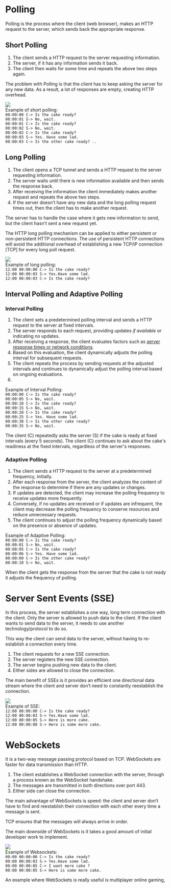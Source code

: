 <h1>Polling</h1>
  <p>Polling is the process where the client (web browser), makes an HTTP request to the server, which sends back the appropriate response.</p>
  <h2>Short Polling</h2>
    <ol>
      <li>The client sends a HTTP request to the server requesting information.</li>
      <li>The server, if it has any information sends it back.</li>
      <li>The client then waits for some time and repeats the above two steps again.</li>
    </ol>
    <p>The problem with Polling is that the client has to keep asking the server for any new data. As a result, a lot of responses are empty, creating HTTP overhead.</p>
    <img src="img/ShortPolling.png"><br/>
    Example of short polling:<br/>
    <code>00:00:00 C-> Is the cake ready? </code><br/>
    <code>00:00:01 S-> No, wait. </code><br/>
    <code>00:00:01 C-> Is the cake ready? </code><br/>
    <code>00:00:02 S-> No, wait. </code><br/>
    <code>00:00:02 C-> Is the cake ready?  </code><br/>
    <code>00:00:03 S-> Yes. Have some lad. </code><br/>
    <code>00:00:03 C-> Is the other cake ready? .. </code><br/>
    
  <h2>Long Polling</h2>
    <ol>
      <li>The client opens a TCP tunnel and sends a HTTP request to the server requesting information.</li>
      <li>The server waits until there is new information available and then sends the response back.</li>
      <li>After receiving the information the client immediately makes another request and repeats the above two steps.</li>
      <li>If the server doesn’t have any new data and the long polling request times out, then the client has to make another request.</li>
    </ol>
    <p>The server has to handle the case where it gets new information to send, but the client hasn’t sent a new request yet.</p>
    <p>The HTTP long polling mechanism can be applied to either persistent or non-persistent HTTP connections. The use of persistent HTTP connections will avoid the additional overhead of establishing a new TCP/IP connection [TCP] for every long poll request.</p>
    <img src="img/LongPolling.png">  <br/>
    Example of long polling:<br/>
    <code>12:00 00:00:00 C-> Is the cake ready? </code><br/>
    <code>12:00 00:00:03 S-> Yes.Have some lad. </code><br/>
    <code>12:00 00:00:03 C-> Is the cake ready? </code><br/>
	
  <h2>Interval Polling and Adaptive Polling</h2>
    <h3>Interval Polling</h3>
	  <ol>
	    <li>The client sets a predetermined polling interval and sends a HTTP request to the server at fixed intervals.</li>
		<li>The server responds to each request, providing updates <i>if available</i> or indicating no updates.</li>
		<li>After receiving a response, the client evaluates factors such as <u>server response times or network conditions</u>.</li>
		<li>Based on this evaluation, the client dynamically adjusts the polling interval for subsequent requests.</li>
		<li>The client repeats the process by sending requests at the adjusted intervals and continues to dynamically adjust the polling interval based on ongoing evaluations.</li>
		<li></li>
	  </ol>
	  Example of Interval Polling: <br/>
	  <code>00:00:00 C-> Is the cake ready? </code><br/>
      <code>00:00:05 S-> No, wait. </code><br/>
	  <code>00:00:10 C-> Is the cake ready? </code><br/>
      <code>00:00:15 S-> No, wait. </code><br/>
	  <code>00:00:20 C-> Is the cake ready? </code><br/>
	  <code>00:00:25 S-> Yes. Have some lad. </code><br/>
	  <code>00:00:30 C-> Is the other cake ready? </code><br/>
	  <code>00:00:35 S-> No, wait. </code><br/>
	  <p>The client (C) repeatedly asks the server (S) if the cake is ready at fixed intervals (every 5 seconds). The client (C) continues to ask about the cake's readiness at the fixed intervals, regardless of the server's responses.</p>
	<h3>Adaptive Polling</h3>
          <ol>
	    <li>The client sends a HTTP request to the server at a predetermined frequency, initially.</li>
		<li>After each response from the server, the client analyzes the content of the response to determine if there are any updates or changes.</li>
		<li>If updates are detected, the client may increase the polling frequency to receive updates more frequently.</li>
		<li>Conversely, if no updates are received or if updates are infrequent, the client may decrease the polling frequency to conserve resources and reduce unnecessary requests.</li>
		<li>The client continues to adjust the polling frequency dynamically based on the presence or absence of updates.</li>
	  </ol>
	  Example of Adaptive Polling: <br/>
	  <code>00:00:00 C-> Is the cake ready? </code><br/>
	  <code>00:00:01 S-> No, wait. </code><br/>
	  <code>00:00:05 C-> Is the cake ready? </code><br/>
	  <code>00:00:06 S-> Yes. Have some lad. </code><br/>
	  <code>00:00:09 C-> Is the other cake ready? </code><br/>
	  <code>00:00:10 S-> No, wait. </code><br/>
	  <p>When the client gets the response from the server that the cake is not ready it adjusts the frequency of polling.</p>
  
<h1>Server Sent Events (SSE)</h1>  
  <p>In this process, the server establishes a one way, long term connection with the client. Only the server is allowed to push data to the client. If the client wants to send data to the server, it needs to use another technology/protocol to do so.</p>
  <p>This way the client can send data to the server, without having to re-establish a connection every time.</p>
  <ol>
    <li>The client requests for a new SSE connection. </li>
    <li>The server registers the new SSE connection.</li>
    <li>The server begins pushing new data to the client.</li>
    <li>Either sides are allowed to close the connection.</li>
  </ol>
  <p>The main benefit of SSEs is it provides an efficient one directional data stream where the client and server don’t need to constantly reestablish the connection.</p>
  <img src="img/SSE.png"><br/>
  Example of SSE:<br/>
  <code>12:00 00:00:00 C-> Is the cake ready? </code><br/>
  <code>12:00 00:00:03 S-> Yes.Have some lad.  </code><br/>
  <code>12:00 00:00:05 S-> Here is more cake.  </code><br/>
  <code>12:00 00:00:08 S-> Here is some more cake.  </code><br/>

<h1>WebSockets</h1>
  <p>It is a two-way message passing protocol based on TCP. WebSockets are faster for data transmission than HTTP.</p>
  <ol>
    <li>The client establishes a WebSocket connection with the server, through a process known as the WebSocket handshake.</li>
    <li>The messages are transmitted in both directions over port 443.</li>
    <li>Either side can close the connection.</li>
  </ol>
  <p>The main advantage of WebSockets is speed: the client and server don’t have to find and reestablish their connection with each other every time a message is sent.</p>
  <p>TCP ensures that the messages will always arrive in order.</p>
  <p>The main downside of WebSockets is it takes a good amount of initial developer work to implement. </p>
  <img src="img/WebSockets.png"><br/>
  Example of Websockets:<br/>
  <code>00:00 00:00:00 C-> Is the cake ready? </code><br/>
  <code>00:00 00:00:03 S-> Yes.Have some lad.  </code><br/>
  <code>00:00 00:00:05 C-> I want more cake ? </code><br/>
  <code>00:00 00:00:05 S-> Here is some more cake.  </code><br/>
    
  <p>An example where WebSockets is really useful is multiplayer online gaming, </p>  
  
